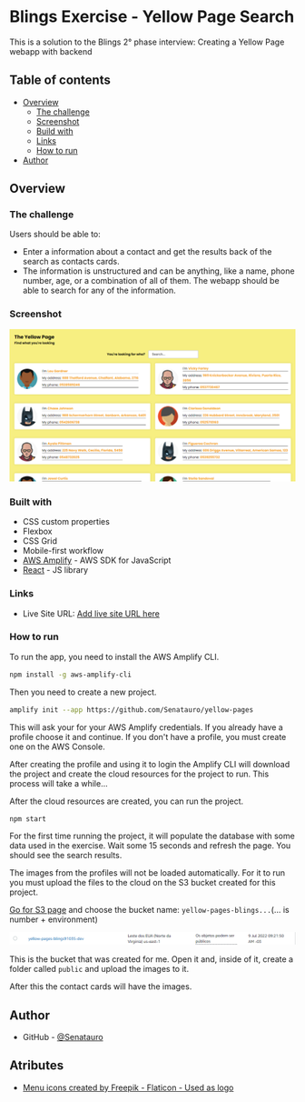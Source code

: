 # Blings Exercise - Yellow Page Search

This is a solution to the Blings 2° phase interview: Creating a Yellow Page webapp with backend

## Table of contents

- [Overview](#overview)
  - [The challenge](#the-challenge)
  - [Screenshot](#screenshot)
  - [Build with](#build-with)
  - [Links](#links)
  - [How to run](#how-to-run)
- [Author](#author)

## Overview

### The challenge

Users should be able to:

- Enter a information about a contact and get the results back of the search as contacts cards.
- The information is unstructured and can be anything, like a name, phone number, age, or a combination of all of them. The webapp should be able to search for any of the information.

### Screenshot

![](./screenshot.png)

### Built with

- CSS custom properties
- Flexbox
- CSS Grid
- Mobile-first workflow
- [AWS Amplify](https://amplify.aws/) - AWS SDK for JavaScript
- [React](https://reactjs.org/) - JS library

### Links

- Live Site URL: [Add live site URL here](https://master.d268askmx46p4q.amplifyapp.com/)

### How to run

To run the app, you need to install the AWS Amplify CLI.

```bash
npm install -g aws-amplify-cli
```

Then you need to create a new project.

```bash
amplify init --app https://github.com/Senatauro/yellow-pages
```

This will ask your for your AWS Amplify credentials. If you already have a profile choose it and continue.
If you don't have a profile, you must create one on the AWS Console.

After creating the profile and using it to login the Amplify CLI will download the project and create the cloud resources for the project to run. This process will take a while...

After the cloud resources are created, you can run the project.

```bash
npm start
```

For the first time running the project, it will populate the database with some data used in the exercise.
Wait some 15 seconds and refresh the page. You should see the search results.

The images from the profiles will not be loaded automatically. For it to run you must upload the files to the cloud on the S3 bucket created for this project.

[Go for S3 page](https://s3.console.aws.amazon.com/s3/buckets?region=us-east-1) and choose the bucket name: `yellow-pages-blings...`(... is number + environment)

![](./S3_Bucket.png)

This is the bucket that was created for me. Open it and, inside of it, create a folder called `public` and upload the images to it.

After this the contact cards will have the images.


## Author

- GitHub - [@Senatauro](https://github.com/Senatauro)


## Atributes

- <a href="https://www.flaticon.com/free-icons/menu" title="menu icons">Menu icons created by Freepik - Flaticon - Used as logo</a>